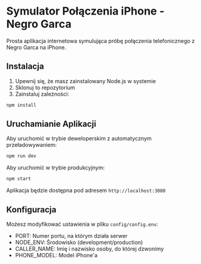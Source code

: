 # Symulator Połączenia iPhone - Negro Garca

Prosta aplikacja internetowa symulująca próbę połączenia telefonicznego z Negro Garca na iPhone.

## Instalacja

1. Upewnij się, że masz zainstalowany Node.js w systemie
2. Sklonuj to repozytorium
3. Zainstaluj zależności:
```bash
npm install
```

## Uruchamianie Aplikacji

Aby uruchomić w trybie deweloperskim z automatycznym przeładowywaniem:
```bash
npm run dev
```

Aby uruchomić w trybie produkcyjnym:
```bash
npm start
```

Aplikacja będzie dostępna pod adresem `http://localhost:3000`

## Konfiguracja

Możesz modyfikować ustawienia w pliku `config/config.env`:
- PORT: Numer portu, na którym działa serwer
- NODE_ENV: Środowisko (development/production)
- CALLER_NAME: Imię i nazwisko osoby, do której dzwonimy
- PHONE_MODEL: Model iPhone'a 